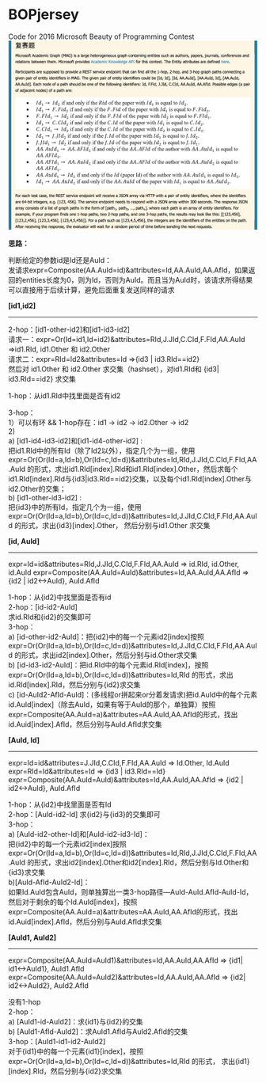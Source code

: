 # BOPjersey
Code for 2016 Microsoft Beauty of Programming Contest
![image](Problem.PNG)


**思路：**  

判断给定的参数id是Id还是AuId：  
发请求expr=Composite(AA.AuId=id)&attributes=Id,AA.AuId,AA.AfId，如果返回的entities长度为0，则为Id，否则为AuId。而且当为AuId时，该请求所得结果可以直接用于后续计算，避免后面重复发送同样的请求

**[id1,id2]**
***
2-hop：[id1-other-id2]和[id1-id3-id2]  
请求一：expr=Or(Id=id1,Id=id2)&attributes=RId,J.JId,C.CId,F.FId,AA.AuId
=>id1.RId, id1.Other 和 id2.Other  
请求二：expr=RId=Id2&attributes=Id
=>{id3 | id3.RId==id2}  
然后对 id1.Other 和 id2.Other 求交集（hashset），对id1.RId和 {id3| id3.RId==id2} 求交集

1-hop：从id1.RId中找里面是否有id2

3-hop：  
  1）可以有环 && 1-hop存在：id1 -> id2 ->  id2.Other -> id2  
  2)  
  a) [id1-id4-id3-id2]和[id1-id4-other-id2] :  
  把id1.RId中的所有Id（除了Id2以外），指定几个为一组，使用
  expr=Or(Or(Id=a,Id=b),Or(Id=c,Id=d))&attributes=Id,RId,J.JId,C.CId,F.FId,AA.AuId
  的形式，求出id1.RId[index].RId和id1.RId[index].Other，然后求每个id1.RId[index].RId与{id3|id3.RId==id2}交集，以及每个id1.RId[index].Other与id2.Other的交集；  
b) [id1-other-id3-id2] :  
把{id3}中的所有Id，指定几个为一组，使用
expr=Or(Or(Id=a,Id=b),Or(Id=c,Id=d))&attributes=Id,J.JId,C.CId,F.FId,AA.AuId
的形式，求出{id3}[index].Other，
然后分别与id1.Other 求交集

**[id, AuId]**
***  
expr=Id=id&attributes=RId,J.JId,C.CId,F.FId,AA.AuId
=> id.RId, id.Other, id.AuId
expr=Composite(AA.AuId=AuId)&attributes=Id,AA.AuId,AA.AfId
=> {id2 | id2<->AuId}, AuId.AfId

1-hop：从{id2}中找里面是否有id  
2-hop：[id-id2-AuId]  
求id.RId和{id2}的交集即可  
3-hop：  
a)
[id-other-id2-AuId]：把{id2}中的每一个元素id2[index]按照expr=Or(Or(Id=a,Id=b),Or(Id=c,Id=d))&attributes=Id,J.JId,C.CId,F.FId,AA.AuId
的形式，求出id2[index].Other，然后分别与id.Other求交集  
b)
[id-id3-id2-AuId]：把id.RId中的每个元素id.RId[index]，按照expr=Or(Or(Id=a,Id=b),Or(Id=c,Id=d))&attributes=Id,RId
的形式，求出id.RId[index].RId，然后分别与{id2}求交集  
c)
[id-AuId2-AfId-AuId]：(多线程or拼起来or分着发请求)把id.AuId中的每个元素id.AuId[index]（除去AuId，如果有等于AuId的那个，单独算）按照expr=Composite(AA.AuId=a)&attributes=AA.AuId,AA.AfId的形式，找出id.Auid[index].AfId，然后分别与AuId.AfId求交集

**[AuId, Id]**
***
expr=Id=id&attributes=J.JId,C.CId,F.FId,AA.AuId
=> Id.Other, Id.AuId  
expr=RId=Id&attributes=Id
=> {id3 | id3.RId==Id}  
expr=Composite(AA.AuId=AuId)&attributes=Id,AA.AuId,AA.AfId
=> {id2 | id2<->AuId}, AuId.AfId

1-hop：从{id2}中找里面是否有Id  
2-hop：[AuId-id2-Id]
求{id2}与{id3}的交集即可  
3-hop：  
a) [AuId-id2-other-Id]和[AuId-id2-id3-Id]：  
把{id2}中的每一个元素id2[index]按照expr=Or(Or(Id=a,Id=b),Or(Id=c,Id=d))&attributes=Id,RId,J.JId,C.CId,F.FId,AA.AuId
的形式，求出id2[index].Other和id2[index].RId，然后分别与Id.Other和{id3}求交集  
b)[AuId-AfId-AuId2-Id]：  
如果Id.AuId包含AuId，则单独算出一类3-hop路径—AuId-AuId.AfId-AuId-Id，然后对于剩余的每个Id.AuId[index]，按照expr=Composite(AA.AuId=a)&attributes=AA.AuId,AA.AfId的形式，找出id.Auid[index].AfId，然后分别与AuId.AfId求交集

**[AuId1, AuId2]**
***
expr=Composite(AA.AuId=AuId1)&attributes=Id,AA.AuId,AA.AfId
=> {id1| id1<->AuId1},
AuId1.AfId  
expr=Composite(AA.AuId=AuId2)&attributes=Id,AA.AuId,AA.AfId
=> {id2| id2<->AuId2},
AuId2.AfId

没有1-hop  
2-hop：  
a)
[AuId1-id-AuId2]：求{id1}与{id2}的交集  
b)
[AuId1-AfId-AuId2]：求AuId1.AfId与AuId2.AfId的交集  
3-hop：[AuId1-id1-id2-AuId2]  
对于{id1}中的每一个元素{id1}[index]，按照expr=Or(Or(Id=a,Id=b),Or(Id=c,Id=d))&attributes=Id,RId
的形式，
求出{id1}[index].RId，然后分别与{id2}求交集


